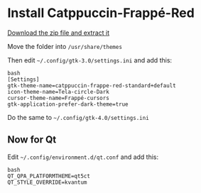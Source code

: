 # Install Catppuccin-Frappé-Red
<a href="">Download the zip file and extract it</a>

Move the folder into `/usr/share/themes`

Then edit `~/.config/gtk-3.0/settings.ini` and add this:
```
bash
[Settings]
gtk-theme-name=catppuccin-frappe-red-standard+default
icon-theme-name=Tela-circle-Dark
cursor-theme-name=Frappé-cursors
gtk-application-prefer-dark-theme=true
```

Do the same to `~/.config/gtk-4.0/settings.ini`

## Now for Qt
Edit `~/.config/environment.d/qt.conf` and add this:
```
bash
QT_QPA_PLATFORMTHEME=qt5ct
QT_STYLE_OVERRIDE=kvantum
```
